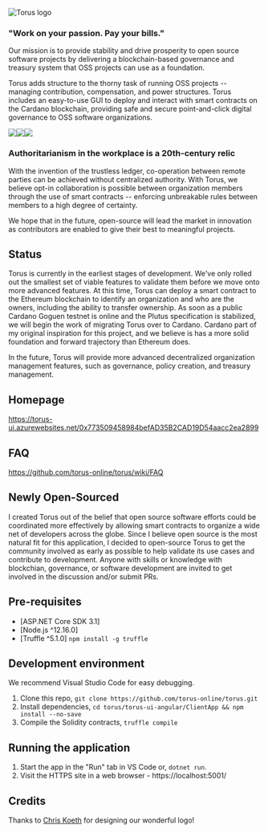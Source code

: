 ![Torus logo](https://torus-online.github.io/logo.png)
### "Work on your passion. Pay your bills."

Our mission is to provide stability and drive prosperity to open source software projects by delivering a blockchain-based governance and treasury system that OSS projects can use as a foundation.

Torus adds structure to the thorny task of running OSS projects -- managing contribution, compensation, and power structures. Torus includes an easy-to-use GUI to deploy and interact with smart contracts on the Cardano blockchain, providing safe and secure point-and-click digital governance to OSS software organizations.

![](https://torus-online.github.io/torus-org-home.png)![](https://torus-online.github.io/torus-send-shares.png)![](https://torus-online.github.io/torus-create.png)

### Authoritarianism in the workplace is a 20th-century relic

With the invention of the trustless ledger, co-operation between remote parties can be achieved without centralized authority. With Torus, we believe opt-in collaboration is possible between organization members through the use of smart contracts -- enforcing unbreakable rules between members to a high degree of certainty.

We hope that in the future, open-source will lead the market in innovation as contributors are enabled to give their best to meaningful projects.

## Status

Torus is currently in the earliest stages of development. We've only rolled out the smallest set of viable features to validate them before we move onto more advanced features. At this time, Torus can deploy a smart contract to the Ethereum blockchain to identify an organization and who are the owners, including the ability to transfer ownership. As soon as a public Cardano Goguen testnet is online and the Plutus specification is stabilized, we will begin the work of migrating Torus over to Cardano. Cardano part of my original inspiration for this project, and we believe is has a more solid foundation and forward trajectory than Ethereum does.

In the future, Torus will provide more advanced decentralized organization management features, such as governance, policy creation, and treasury management.

## Homepage
https://torus-ui.azurewebsites.net/0x773509458984befAD35B2CAD19D54aacc2ea2899

## FAQ
https://github.com/torus-online/torus/wiki/FAQ

## Newly Open-Sourced
I created Torus out of the belief that open source software efforts could be coordinated more effectively by allowing smart contracts to organize a wide net of developers across the globe. Since I believe open source is the most natural fit for this application, I decided to open-source Torus to get the community involved as early as possible to help validate its use cases and contribute to development. Anyone with skills or knowledge with blockchian, governance, or software development are invited to get involved in the discussion and/or submit PRs.

## Pre-requisites
- [ASP.NET Core SDK 3.1]
- [Node.js ^12.16.0]
- [Truffle ^5.1.0] `npm install -g truffle`

## Development environment
We recommend Visual Studio Code for easy debugging.

1. Clone this repo, `git clone https://github.com/torus-online/torus.git`
1. Install dependencies, `cd torus/torus-ui-angular/ClientApp && npm install --no-save`
1. Compile the Solidity contracts, `truffle compile`

## Running the application
1. Start the app in the "Run" tab in VS Code or, `dotnet run`.
1. Visit the HTTPS site in a web browser - https://localhost:5001/

## Credits
Thanks to [Chris Koeth](http://chriskoeth.webflow.io/) for designing our wonderful logo!
